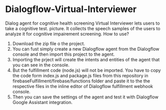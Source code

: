 # Dialogflow-Virtual-Interviewer
Dialog agent for cognitive health screening
Virtual Interviewer lets users to take a cognitive test.  picture. It collects the speech samples of the users to analyze it for cognitive impairement screening.
How to use?
1. Download the zip file o the project.
2. You can fust simply create a new Dialogflow agent from the Dialogflow console and then import this project to the agent.
3. Importing the prject will create the intents and entities of the agent that you can see in the console.
4. But the fulfillment code (node.js) will not be imported. You have to copy the code form index.js and package.js files from this repository in firebaseFulfillment/firebase/functions folder and paste it to the the respective files in the inline editor of Dialogflow fulfillment webhook console.
5. Then you can save the settings of the agent and test it with Dialogflow Google Assistant integration.
